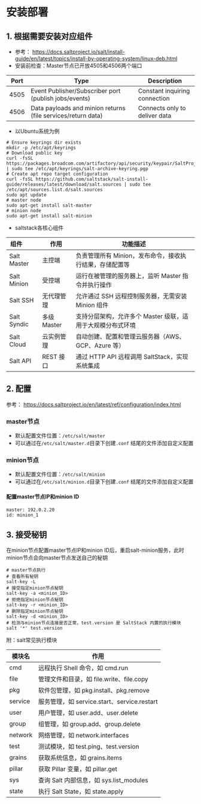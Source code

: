 # 安装部署
## 1. 根据需要安装对应组件
- 参考： https://docs.saltproject.io/salt/install-guide/en/latest/topics/install-by-operating-system/linux-deb.html
- 安装前检查：Master节点已开放4505和4506两个端口

|Port|Type|Description|
|---|---|---|
|4505|Event Publisher/Subscriber port (publish jobs/events)|Constant inquiring connection|
|4506|Data payloads and minion returns (file services/return data)|Connects only to deliver data|
- 以Ubuntu系统为例
```shell
# Ensure keyrings dir exists
mkdir -p /etc/apt/keyrings
# Download public key
curl -fsSL https://packages.broadcom.com/artifactory/api/security/keypair/SaltProjectKey/public | sudo tee /etc/apt/keyrings/salt-archive-keyring.pgp
# Create apt repo target configuration
curl -fsSL https://github.com/saltstack/salt-install-guide/releases/latest/download/salt.sources | sudo tee /etc/apt/sources.list.d/salt.sources
sudo apt update
# master node
sudo apt-get install salt-master
# minion node
sudo apt-get install salt-minion
```
- saltstack各核心组件

| **组件**         | **作用**    | **功能描述**                          |
| -------------- | --------- | --------------------------------- |
| Salt Master    | 主控端       | 负责管理所有 Minion，发布命令，接收执行结果，存储配置等   |
| Salt Minion    | 受控端       | 运行在被管理的服务器上，监听 Master 指令并执行操作     |
| Salt SSH       | 无代理管理     | 允许通过 SSH 远程控制服务器，无需安装 Minion 组件   |
| Salt Syndic    | 多级 Master | 支持分层架构，允许多个 Master 级联，适用于大规模分布式环境 |
| Salt Cloud     | 云实例管理     | 自动创建、配置和管理云服务器（AWS、GCP、Azure 等）   |
| Salt API       | REST 接口   | 通过 HTTP API 远程调用 SaltStack，实现系统集成 |
## 2. 配置
参考： https://docs.saltproject.io/en/latest/ref/configuration/index.html
### master节点
- 默认配置文件位置：`/etc/salt/master`
- 可以通过在`/etc/salt/master.d`目录下创建`.conf` 结尾的文件添加自定义配置
### minion节点
- 默认配置文件位置：`/etc/salt/minion`
- 可以通过在`/etc/salt/minion.d`目录下创建`.conf` 结尾的文件添加自定义配置
#### 配置master节点IP和minion ID
```config
master: 192.0.2.20
id: minion_1
```
## 3. 接受秘钥
在minion节点配置master节点IP和minion ID后，重启salt-minion服务，此时minion节点会向master节点发送自己的秘钥
```shell
# master节点执行
# 查看所有秘钥
salt-key -L
# 接受指定minion节点秘钥
salt-key -a <minion_ID>
# 拒绝指定minion节点秘钥
salt-key -r <minion_ID>
# 删除指定minion节点秘钥
salt-key -d <minion_ID>
# 检测与minion节点连接是否正常，test.version 是 SaltStack 内置的执行模块
salt '*' test.version
```

附：salt常见执行模块

| 模块名 | 作用 |
|--------|------|
| cmd | 远程执行 Shell 命令，如 cmd.run |
| file | 管理文件和目录，如 file.write、file.copy |
| pkg | 软件包管理，如 pkg.install、pkg.remove |
| service | 服务管理，如 service.start、service.restart |
| user | 用户管理，如 user.add、user.delete |
| group | 组管理，如 group.add、group.delete |
| network | 网络管理，如 network.interfaces |
| test | 测试模块，如 test.ping、test.version |
| grains | 获取系统信息，如 grains.items |
| pillar | 获取 Pillar 变量，如 pillar.get |
| sys | 查询 Salt 内部信息，如 sys.list_modules |
| state | 执行 Salt State，如 state.apply |
